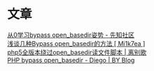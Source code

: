 # 文章
[从0学习bypass open_basedir姿势 - 先知社区](https://xz.aliyun.com/t/10070#toc-0)<br />[浅谈几种Bypass open_basedir的方法 [ Mi1k7ea ]](https://www.mi1k7ea.com/2019/07/20/%E6%B5%85%E8%B0%88%E5%87%A0%E7%A7%8DBypass-open-basedir%E7%9A%84%E6%96%B9%E6%B3%95/)<br />[php5全版本绕过open_basedir读文件脚本 | 离别歌](https://www.leavesongs.com/bypass-open-basedir-readfile.html)<br />[PHP bypass open_basedir - Diego | BY Blog](http://diego.team/2020/07/28/PHP-bypass-open_basedir/)
